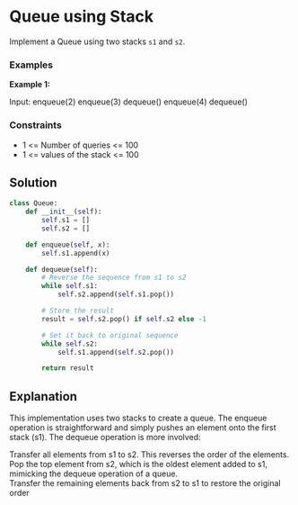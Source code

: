 # Queue using Stack

Implement a Queue using two stacks `s1` and `s2`.

### Examples

**Example 1:**

Input:
enqueue(2)
enqueue(3)
dequeue()
enqueue(4)
dequeue()

### Constraints

- 1 <= Number of queries <= 100
- 1 <= values of the stack <= 100

## Solution

```python
class Queue:
    def __init__(self):
        self.s1 = []
        self.s2 = []

    def enqueue(self, x):
        self.s1.append(x)

    def dequeue(self):
        # Reverse the sequence from s1 to s2
        while self.s1:
            self.s2.append(self.s1.pop())

        # Store the result
        result = self.s2.pop() if self.s2 else -1

        # Set it back to original sequence
        while self.s2:
            self.s1.append(self.s2.pop())

        return result
```

<h2>Explanation</h2>

This implementation uses two stacks to create a queue. The enqueue operation is straightforward and simply pushes an element onto the first stack (s1). The dequeue operation is more involved:<br>

Transfer all elements from s1 to s2. This reverses the order of the elements.<br>
Pop the top element from s2, which is the oldest element added to s1, mimicking the dequeue operation of a queue.<br>
Transfer the remaining elements back from s2 to s1 to restore the original order<br>
